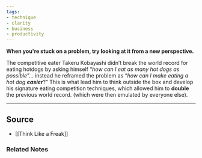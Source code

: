 ```yaml
---
tags:
- technique
- clarity
- business
- productivity
---
```

**When you're stuck on a problem, try looking at it from a new perspective.**

The competitive eater Takeru Kobayashi didn’t break the world record for eating hotdogs by asking himself “*how can I eat as many hot dogs as possible*”… instead he reframed the problem as “*how can I make eating a hot dog **easier***?” This is what lead him to think outside the box and develop his signature eating competition techniques, which allowed him to **double** the previous world record. (which were then emulated by everyone else).

---

## Source
- [[Think Like a Freak]]

### Related Notes
